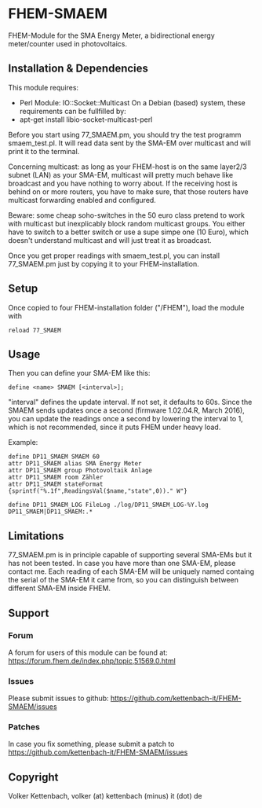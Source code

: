 # FHEM-SMAEM
FHEM-Module for the SMA Energy Meter, a bidirectional energy meter/counter 
used in photovoltaics.

## Installation & Dependencies

This module requires:
- Perl Module: IO::Socket::Multicast
On a Debian (based) system, these requirements can be fullfilled by:
- apt-get install libio-socket-multicast-perl

Before you start using 77_SMAEM.pm, you should try the test
programm smaem_test.pl. It will read data sent by the SMA-EM
over multicast and will print it to the terminal.

Concerning multicast: as long as your FHEM-host is on the same layer2/3 subnet (LAN)
as your SMA-EM, multicast will pretty much behave like broadcast and
you have nothing to worry about.
If the receiving host is behind on or more routers, you have to make sure,
that those routers have multicast forwarding enabled and configured.

Beware: some cheap soho-switches in the 50 euro class pretend to work with 
multicast but inexplicably block random multicast groups. 
You either have to switch to a better switch or use a supe simpe one (10 Euro),
which doesn't understand multicast and will just treat it as broadcast.

Once you get proper readings with smaem_test.pl, you can install 77_SMAEM.pm
just by copying it to your FHEM-installation.

## Setup

Once copied to four FHEM-installation folder ("/FHEM"), load the module with

	reload 77_SMAEM

## Usage

Then you can define your SMA-EM like this: 

	define <name> SMAEM [<interval>];

"interval" defines the update interval. If not set, it defaults to 60s. 
Since the SMAEM sends updates once a second (firmware 1.02.04.R, March 2016), 
you can update the readings once a second by lowering the interval to 1, which 
is not recommended, since it puts FHEM under heavy load. 

Example:

	define DP11_SMAEM SMAEM 60
	attr DP11_SMAEM alias SMA Energy Meter
	attr DP11_SMAEM group Photovoltaik Anlage
	attr DP11_SMAEM room Zähler
	attr DP11_SMAEM stateFormat {sprintf("%.1f",ReadingsVal($name,"state",0))." W"}

	define DP11_SMAEM_LOG FileLog ./log/DP11_SMAEM_LOG-%Y.log DP11_SMAEM|DP11_SMAEM:.*


## Limitations
77_SMAEM.pm is in principle capable of supporting several SMA-EMs but it has not been tested.
In case you have more than one SMA-EM, please contact me.
Each reading of each SMA-EM will be uniquely named containg the serial of the SMA-EM it came from,
so you can distinguish between different SMA-EM inside FHEM.

## Support

### Forum
A forum for users of this module can be found at:
https://forum.fhem.de/index.php/topic,51569.0.html

### Issues
Please submit issues to github:
https://github.com/kettenbach-it/FHEM-SMAEM/issues

### Patches
In case you fix something, please submit a patch to
https://github.com/kettenbach-it/FHEM-SMAEM/issues

## Copyright
Volker Kettenbach, volker (at) kettenbach (minus) it (dot) de
